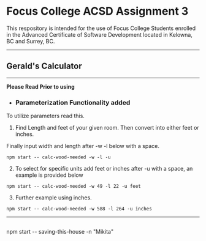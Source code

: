 # Focus College ACSD Assignment 3

This respository is intended for the use of Focus College Students enrolled in the Advanced Certificate of Software Development located in Kelowna, BC and Surrey, BC.

---

## Gerald's Calculator 
---
__Please Read Prior to using__

* ### Parameterization Functionality added


To utilize parameters read this.

1. Find Length and feet of your given room. Then convert into either feet or inches.

Finally input width and length after -w -l below with a space. 
~~~~
npm start -- calc-wood-needed -w -l -u 

~~~~

2. To select for specific units add feet or inches after -u with a space, an example is provided below

~~~~~
npm start -- calc-wood-needed -w 49 -l 22 -u feet
~~~~~~
3. Further example using inches.

~~~~~~
npm start -- calc-wood-needed -w 588 -l 264 -u inches
~~~~~~

-----------------------

## 

 npm start -- saving-this-house -n "Mikita"